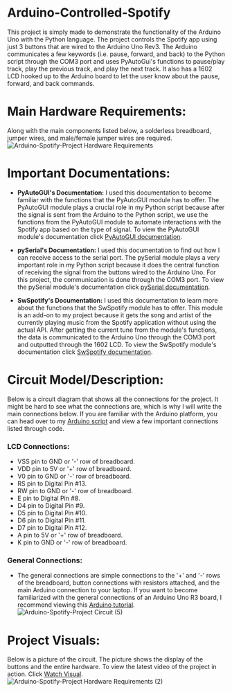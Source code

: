 # Arduino-Controlled-Spotify

This project is simply made to demonstrate the functionality of the Arduino Uno with the Python language. The project controls the Spotify app using just 3 buttons that are wired to the Arduino Uno Rev3. The Arduino communicates a few keywords (i.e. pause, forward, and back) to the Python script through the COM3 port and uses PyAutoGui's functions to pause/play track, play the previous track, and play the next track. It also has a 1602 LCD hooked up to the Arduino board to let the user know about the pause, forward, and back commands.

# Main Hardware Requirements:
Along with the main components listed below, a solderless breadboard, jumper wires, and male/female jumper wires are required.
![Arduino-Spotify-Project Hardware Requirements](https://user-images.githubusercontent.com/81925146/129283181-aa8ddbe9-8979-4b79-9e00-d070d46cac18.png)

# Important Documentations:

- **PyAutoGUI's Documentation:** I used this documentation to become familiar with the functions that the PyAutoGUI module has to offer. The PyAutoGUI module plays a crucial role in my Python script because after the signal is sent from the Arduino to the Python script, we use the functions from the PyAutoGUI module to automate interactions with the Spotify app based on the type of signal. To view the PyAutoGUI module's documentation click [PyAutoGUI documentation](https://pyautogui.readthedocs.io/en/latest/#).

- **pySerial's Documentation:** I used this documentation to find out how I can receive access to the serial port. The pySerial module plays a very important role in my Python script because it does the central function of receiving the signal from the buttons wired to the Arduino Uno. For this project, the communication is done through the COM3 port. To view the pySerial module's documentation click [pySerial documentation](https://pyserial.readthedocs.io/en/latest/index.html).

- **SwSpotify's Documentation:** I used this documentation to learn more about the functions that the SwSpotify module has to offer. This module is an add-on to my project because it gets the song and artist of the currently playing music from the Spotify application without using the actual API. After getting the current tune from the module's functions, the data is communicated to the Arduino Uno through the COM3 port and outputted through the 1602 LCD. To view the SwSpotify module's documentation click [SwSpotify documentation](https://pypi.org/project/SwSpotify/).

# Circuit Model/Description:

Below is a circuit diagram that shows all the connections for the project. It might be hard to see what the connections are, which is why I will write the main connections below. If you are familiar with the Arduino platform, you can head over to my [Arduino script](https://github.com/akkik04/Arduino-Controlled-Spotify/blob/main/Arduino-Controlled-Spotify/SpotifyController.ino) and view a few important connections listed through code.

### LCD Connections:
- VSS pin to GND or '-' row of breadboard.
- VDD pin to 5V or '+' row of breadboard.
- V0 pin to GND or '-' row of breadboard.
- RS pin to Digital Pin #13.
- RW pin to GND or '-' row of breadboard.
- E pin to Digital Pin #8.
- D4 pin to Digital Pin #9.
- D5 pin to Digital Pin #10.
- D6 pin to Digital Pin #11.
- D7 pin to Digital Pin #12.
- A pin to 5V or '+' row of breadboard.
- K pin to GND or '-' row of breadboard.

### General Connections:

- The general connections are simple connections to the '+' and '-' rows of the breadboard, button connections with resistors attached, and the main Arduino connection to your laptop. If you want to become familiarized with the general connections of an Arduino Uno R3 board, I recommend viewing this [Arduino tutorial](https://www.arduino.cc/en/Tutorial/HomePage).
![Arduino-Spotify-Project Circuit (5)](https://user-images.githubusercontent.com/81925146/129281072-5a3cbdbd-0472-4abd-b743-5753c15f4fde.png)

# Project Visuals:

Below is a picture of the circuit. The picture shows the display of the buttons and the entire hardware. To view the latest video of the project in action. Click [Watch Visual](https://github.com/akkik04/Arduino-Controlled-Spotify/blob/main/Project-Visuals/Updated-Visuals/ArduinoSpotifyVid.MOV).
![Arduino-Spotify-Project Hardware Requirements (2)](https://user-images.githubusercontent.com/81925146/129284092-69f1b06a-196a-4407-88b2-3cb3424de110.png)
